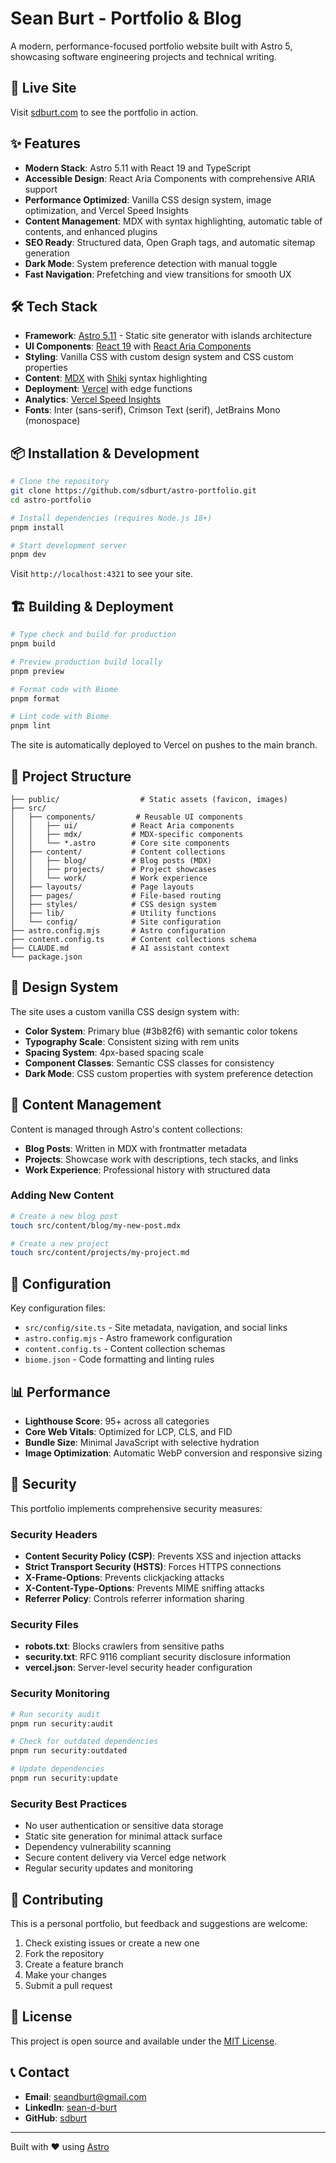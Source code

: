 # Sean Burt - Portfolio & Blog

A modern, performance-focused portfolio website built with Astro 5, showcasing software engineering projects and technical writing.

## 🚀 Live Site

Visit [sdburt.com](https://www.sdburt.com) to see the portfolio in action.

## ✨ Features

- **Modern Stack**: Astro 5.11 with React 19 and TypeScript
- **Accessible Design**: React Aria Components with comprehensive ARIA support
- **Performance Optimized**: Vanilla CSS design system, image optimization, and Vercel Speed Insights
- **Content Management**: MDX with syntax highlighting, automatic table of contents, and enhanced plugins
- **SEO Ready**: Structured data, Open Graph tags, and automatic sitemap generation
- **Dark Mode**: System preference detection with manual toggle
- **Fast Navigation**: Prefetching and view transitions for smooth UX

## 🛠️ Tech Stack

- **Framework**: [Astro 5.11](https://astro.build) - Static site generator with islands architecture
- **UI Components**: [React 19](https://react.dev) with [React Aria Components](https://react-spectrum.adobe.com/react-aria/)
- **Styling**: Vanilla CSS with custom design system and CSS custom properties
- **Content**: [MDX](https://mdxjs.com) with [Shiki](https://shiki.matsu.io) syntax highlighting
- **Deployment**: [Vercel](https://vercel.com) with edge functions
- **Analytics**: [Vercel Speed Insights](https://vercel.com/docs/speed-insights)
- **Fonts**: Inter (sans-serif), Crimson Text (serif), JetBrains Mono (monospace)

## 📦 Installation & Development

```bash
# Clone the repository
git clone https://github.com/sdburt/astro-portfolio.git
cd astro-portfolio

# Install dependencies (requires Node.js 18+)
pnpm install

# Start development server
pnpm dev
```

Visit `http://localhost:4321` to see your site.

## 🏗️ Building & Deployment

```bash
# Type check and build for production
pnpm build

# Preview production build locally
pnpm preview

# Format code with Biome
pnpm format

# Lint code with Biome
pnpm lint
```

The site is automatically deployed to Vercel on pushes to the main branch.

## 📁 Project Structure

```
├── public/                  # Static assets (favicon, images)
├── src/
│   ├── components/         # Reusable UI components
│   │   ├── ui/            # React Aria components
│   │   ├── mdx/           # MDX-specific components
│   │   └── *.astro        # Core site components
│   ├── content/           # Content collections
│   │   ├── blog/          # Blog posts (MDX)
│   │   ├── projects/      # Project showcases
│   │   └── work/          # Work experience
│   ├── layouts/           # Page layouts
│   ├── pages/             # File-based routing
│   ├── styles/            # CSS design system
│   ├── lib/               # Utility functions
│   └── config/            # Site configuration
├── astro.config.mjs       # Astro configuration
├── content.config.ts      # Content collections schema
├── CLAUDE.md              # AI assistant context
└── package.json
```

## 🎨 Design System

The site uses a custom vanilla CSS design system with:

- **Color System**: Primary blue (#3b82f6) with semantic color tokens
- **Typography Scale**: Consistent sizing with rem units
- **Spacing System**: 4px-based spacing scale
- **Component Classes**: Semantic CSS classes for consistency
- **Dark Mode**: CSS custom properties with system preference detection

## 📝 Content Management

Content is managed through Astro's content collections:

- **Blog Posts**: Written in MDX with frontmatter metadata
- **Projects**: Showcase work with descriptions, tech stacks, and links
- **Work Experience**: Professional history with structured data

### Adding New Content

```bash
# Create a new blog post
touch src/content/blog/my-new-post.mdx

# Create a new project
touch src/content/projects/my-project.md
```

## 🔧 Configuration

Key configuration files:

- `src/config/site.ts` - Site metadata, navigation, and social links
- `astro.config.mjs` - Astro framework configuration
- `content.config.ts` - Content collection schemas
- `biome.json` - Code formatting and linting rules

## 📊 Performance

- **Lighthouse Score**: 95+ across all categories
- **Core Web Vitals**: Optimized for LCP, CLS, and FID
- **Bundle Size**: Minimal JavaScript with selective hydration
- **Image Optimization**: Automatic WebP conversion and responsive sizing

## 🔐 Security

This portfolio implements comprehensive security measures:

### Security Headers
- **Content Security Policy (CSP)**: Prevents XSS and injection attacks
- **Strict Transport Security (HSTS)**: Forces HTTPS connections
- **X-Frame-Options**: Prevents clickjacking attacks
- **X-Content-Type-Options**: Prevents MIME sniffing attacks
- **Referrer Policy**: Controls referrer information sharing

### Security Files
- **robots.txt**: Blocks crawlers from sensitive paths
- **security.txt**: RFC 9116 compliant security disclosure information
- **vercel.json**: Server-level security header configuration

### Security Monitoring
```bash
# Run security audit
pnpm run security:audit

# Check for outdated dependencies
pnpm run security:outdated

# Update dependencies
pnpm run security:update
```

### Security Best Practices
- No user authentication or sensitive data storage
- Static site generation for minimal attack surface
- Dependency vulnerability scanning
- Secure content delivery via Vercel edge network
- Regular security updates and monitoring

## 🤝 Contributing

This is a personal portfolio, but feedback and suggestions are welcome:

1. Check existing issues or create a new one
2. Fork the repository
3. Create a feature branch
4. Make your changes
5. Submit a pull request

## 📄 License

This project is open source and available under the [MIT License](LICENSE).

## 📞 Contact

- **Email**: seandburt@gmail.com
- **LinkedIn**: [sean-d-burt](https://linkedin.com/in/sean-d-burt)
- **GitHub**: [sdburt](https://github.com/sdburt)

---

Built with ❤️ using [Astro](https://astro.build)